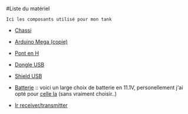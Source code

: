 #Liste du matériel
    
`Ici les composants utilisé pour mon tank`

- [Chassi](https://www.banggood.com/3V-9V-DIY-Shock-Absorbed-Smart-Robot-Tank-Chassis-Car-Kit-With-260-Motor-For-Arduino-SCM-p-1155264.html?rmmds=myorder&cur_warehouse=CN)
- [Arduino Mega (copie)](https://www.banggood.com/Mega2560-R3-ATmega2560-16AU-Control-Board-With-USB-Cable-For-Arduino-p-73020.html?rmmds=myorder&cur_warehouse=CN)
- [Pont en H](https://www.banggood.com/5Pcs-L298N-Dual-H-Bridge-Stepper-Motor-Driver-Board-For-Arduino-p-948150.html?rmmds=myorder&cur_warehouse=CN)
- [Dongle USB](https://www.banggood.com/Wholesale-20m-3Mbps-Mini-USB2_0-Bluetooth-V4_0-Dongle-Dual-Mode-Wireless-Adapter-Device-p-54201.html?rmmds=myorder&cur_warehouse=CN)
- [Shield USB](https://store.arduino.cc/arduino-usb-host-shield)

- [Batterie](https://www.banggood.com/search/batterie-lipo/4589-0-0-1-1-44-0-price-0-0_p-1.html?searchtag=4352v36279) :: voici un large choix de batterie en 11.1V, personellement j'ai opté pour [celle la](https://www.banggood.com/ZOP-Power-11_1V-800MAH-3S-25C-Lipo-Battery-JST-Plug-p-967263.html?rmmds=myorder&cur_warehouse=USA) (sans vraiment choisir..)

- [Ir receiver/transmitter](https://www.banggood.com/Mini-38KHz-IR-Infrared-Transmitter-Module-IR-Infrared-Receiver-Sensor-Module-For-Arduino-RPI-STM32-p-1066428.html?rmmds=myorder&cur_warehouse=CN)